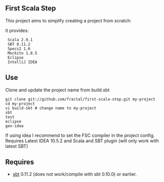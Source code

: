 First Scala Step
------------

This project aims to simplify creating a project from scratch:

It provides:

     Scala 2.9.1
     SBT 0.11.2
     Specs2 1.6
     Mockito 1.8.5
     Eclipse
     IntelliJ IDEA

Use
---------------
Clone and update the project name from build.sbt

    git clone git://github.com/fractal/first-scala-step.git my-project
    cd my-project
    vi build-sbt # change name to my-project
    sbt
    test
    eclipse
    gen-idea
    

If using idea I recommend to set the FSC compiler in the project config. Requires Latest IDEA 10.5.2 and Scala and SBT plugin (will only work with latest SBT)

Requires
---------------

* [sbt](https://github.com/harrah/xsbt/wiki) 0.11.2 (does not work/compile with sbt 0.10.0) or earlier.
